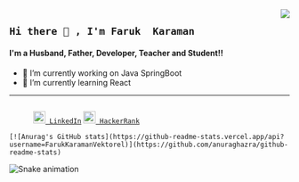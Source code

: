 
<img align="right" src="https://gpvc.arturio.dev/FarukKaramanVektorel">

## `Hi there 👋 , I'm Faruk  Karaman`



#### I'm a Husband, Father, Developer, Teacher and Student!!


    

- 🔭 I’m currently working on  Java SpringBoot
- 🌱 I’m currently learning React
---

<code>
      <a href="https://www.linkedin.com/in/faruk-karaman/" title="LinkedIn"><img width="22" src="https://upload.wikimedia.org/wikipedia/commons/thumb/f/f8/LinkedIn_icon_circle.svg/1200px-LinkedIn_icon_circle.svg.png"> LinkedIn</a></code>
    <code><a href="https://www.hackerrank.com/faruqi78" title="HackerRank"><img width="22" src="https://upload.wikimedia.org/wikipedia/commons/6/65/HackerRank_logo.png"> HackerRank</a></code>

    [![Anurag's GitHub stats](https://github-readme-stats.vercel.app/api?username=FarukKaramanVektorel)](https://github.com/anuraghazra/github-readme-stats)

![Snake animation](https://github.com/thepiyushmalhotra/thepiyushmalhotra/blob/output/github-contribution-grid-snake.svg)
